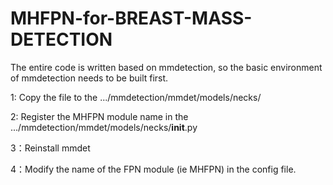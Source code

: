 # MHFPN-for-BREAST-MASS-DETECTION
The entire code is written based on mmdetection, so the basic environment of mmdetection needs to be built first.


1: Copy the file to the .../mmdetection/mmdet/models/necks/

2: Register the MHFPN module name in the .../mmdetection/mmdet/models/necks/__init__.py

3：Reinstall mmdet

4：Modify the name of the FPN module (ie MHFPN) in the config file.


